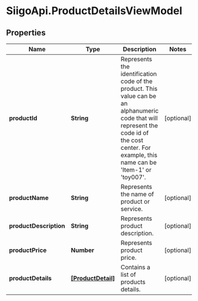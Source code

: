 # SiigoApi.ProductDetailsViewModel

## Properties

Name | Type | Description | Notes
------------ | ------------- | ------------- | -------------
**productId** | **String** | Represents the identification code of the product. This value can be an alphanumeric  code that will represent the code id of the cost center.  For example, this name can be &#39;Item-1&#39; or &#39;toy007&#39;. | [optional] 
**productName** | **String** | Represents the name of product or service. | [optional] 
**productDescription** | **String** | Represents product description. | [optional] 
**productPrice** | **Number** | Represents product price. | [optional] 
**productDetails** | [**[ProductDetail]**](ProductDetail.md) | Contains a list of products details. | [optional] 



